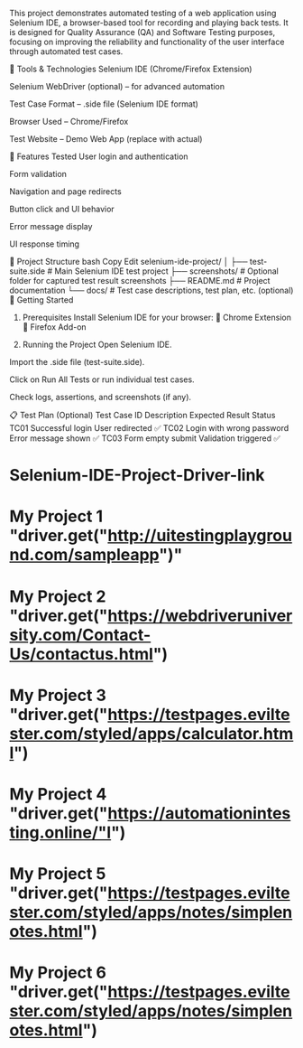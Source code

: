 This project demonstrates automated testing of a web application using Selenium IDE, a browser-based tool for recording and playing back tests. It is designed for Quality Assurance (QA) and Software Testing purposes, focusing on improving the reliability and functionality of the user interface through automated test cases.

🔧 Tools & Technologies
Selenium IDE (Chrome/Firefox Extension)

Selenium WebDriver (optional) – for advanced automation

Test Case Format – .side file (Selenium IDE format)

Browser Used – Chrome/Firefox

Test Website – Demo Web App (replace with actual)

🧪 Features Tested
User login and authentication

Form validation

Navigation and page redirects

Button click and UI behavior

Error message display

UI response timing

📁 Project Structure
bash
Copy
Edit
selenium-ide-project/
│
├── test-suite.side         # Main Selenium IDE test project
├── screenshots/            # Optional folder for captured test result screenshots
├── README.md               # Project documentation
└── docs/                   # Test case descriptions, test plan, etc. (optional)
🚀 Getting Started
1. Prerequisites
Install Selenium IDE for your browser:
🔗 Chrome Extension
🔗 Firefox Add-on

2. Running the Project
Open Selenium IDE.

Import the .side file (test-suite.side).

Click on Run All Tests or run individual test cases.

Check logs, assertions, and screenshots (if any).

📋 Test Plan (Optional)
Test Case ID	Description	Expected Result	Status
TC01	Successful login	User redirected	✅
TC02	Login with wrong password	Error message shown	✅
TC03	Form empty submit	Validation triggered	✅


# Selenium-IDE-Project-Driver-link
# My Project 1 "driver.get("http://uitestingplayground.com/sampleapp")"
# My Project 2 "driver.get("https://webdriveruniversity.com/Contact-Us/contactus.html")
# My Project 3 "driver.get("https://testpages.eviltester.com/styled/apps/calculator.html")
# My Project 4 "driver.get("https://automationintesting.online/"l")
# My Project 5 "driver.get("https://testpages.eviltester.com/styled/apps/notes/simplenotes.html")
# My Project 6 "driver.get("https://testpages.eviltester.com/styled/apps/notes/simplenotes.html")

